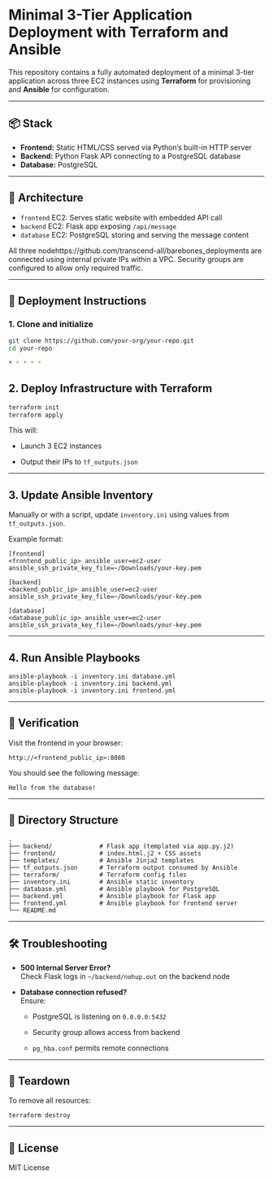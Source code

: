 # Minimal 3-Tier Application Deployment with Terraform and Ansible

This repository contains a fully automated deployment of a minimal 3-tier application across three EC2 instances using **Terraform** for provisioning and **Ansible** for configuration.

---

## 📦 Stack

- **Frontend:** Static HTML/CSS served via Python’s built-in HTTP server  
- **Backend:** Python Flask API connecting to a PostgreSQL database  
- **Database:** PostgreSQL

---

## 🧱 Architecture

- `frontend` EC2: Serves static website with embedded API call  
- `backend` EC2: Flask app exposing `/api/message`  
- `database` EC2: PostgreSQL storing and serving the message content  

All three nodehttps://github.com/transcend-all/barebones_deployments are connected using internal private IPs within a VPC. Security groups are configured to allow only required traffic.

---

## 🚀 Deployment Instructions

### 1. Clone and initialize

```bash
git clone https://github.com/your-org/your-repo.git
cd your-repo

* * * * *

```
## 2. Deploy Infrastructure with Terraform

```bash
terraform init
terraform apply

```

This will:

-   Launch 3 EC2 instances

-   Output their IPs to `tf_outputs.json`

* * * * *

3\. Update Ansible Inventory
----------------------------

Manually or with a script, update `inventory.ini` using values from `tf_outputs.json`.

Example format:

```
[frontend]
<frontend_public_ip> ansible_user=ec2-user ansible_ssh_private_key_file=~/Downloads/your-key.pem

[backend]
<backend_public_ip> ansible_user=ec2-user ansible_ssh_private_key_file=~/Downloads/your-key.pem

[database]
<database_public_ip> ansible_user=ec2-user ansible_ssh_private_key_file=~/Downloads/your-key.pem

```

* * * * *

4\. Run Ansible Playbooks
-------------------------

```
ansible-playbook -i inventory.ini database.yml
ansible-playbook -i inventory.ini backend.yml
ansible-playbook -i inventory.ini frontend.yml

```

* * * * *

🧪 Verification
---------------

Visit the frontend in your browser:

```
http://<frontend_public_ip>:8080

```

You should see the following message:

```
Hello from the database!

```

* * * * *

📁 Directory Structure
----------------------

```
.
├── backend/             # Flask app (templated via app.py.j2)
├── frontend/            # index.html.j2 + CSS assets
├── templates/           # Ansible Jinja2 templates
├── tf_outputs.json      # Terraform output consumed by Ansible
├── terraform/           # Terraform config files
├── inventory.ini        # Ansible static inventory
├── database.yml         # Ansible playbook for PostgreSQL
├── backend.yml          # Ansible playbook for Flask app
├── frontend.yml         # Ansible playbook for frontend server
└── README.md

```

* * * * *

🛠️ Troubleshooting
-------------------

-   **500 Internal Server Error?**\
    Check Flask logs in `~/backend/nohup.out` on the backend node

-   **Database connection refused?**\
    Ensure:

    -   PostgreSQL is listening on `0.0.0.0:5432`

    -   Security group allows access from backend

    -   `pg_hba.conf` permits remote connections

* * * * *

🧼 Teardown
-----------

To remove all resources:

```
terraform destroy

```

* * * * *

📄 License
----------

MIT License
